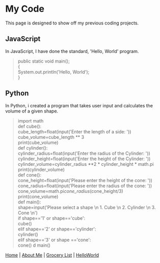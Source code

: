 # My Code
This page is designed to show off my previous coding projects.  
## JavaScript
In JavaScript, I have done the standard, 'Hello, World' program.
> public static void main();  
>{   
> System.out.println('Hello, World');  
>}   
## Python
In Python, i created a program that takes user input and calculates the volume of a given shape.

> import math   
>  def cube():  
>    cube_length=float(input('Enter the length of a side: '))  
>    cube_volume=cube_length ** 3  
>    print(cube_volume)  
>  def cylinder():  
>    cylinder_radius=float(input('Enter the radius of the Cylinder: '))  
>    cylinder_height=float(input('Enter the height of the Cylinder: '))  
>    cylinder_volume=cylinder_radius **2 * cylinder_height * math.pi  
>    print(cylinder_volume)  
>  def cone():  
>    cone_height=float(input('Please enter the height of the cone: '))  
>    cone_radius=float(input('Please enter the radius of the cone: '))  
>    cone_volume=math.pi*cone_radius*(cone_height/3)  
>    print(cone_volume)  
>  def main():  
>     shape=input('Please select a shape \n 1. Cube \n 2. Cylinder \n 3. Cone \n')  
>    if shape=='1' or shape=='cube':  
>         cube()  
>    elif shape=='2' or shape=='cylinder':  
>        cylinder()  
>    elif shape=='3' or shape =='cone':  
>        cone()  d
> main()

[Home](https://github.com/EricMHanks/EricHanks-midterm/blob/main/README.md "HomePage") | [About Me](https://github.com/EricMHanks/aboutMe/blob/main/README.md "Biography") | [Grocery List](https://github.com/EricMHanks/myGroceryList/blob/main/README.md "List") | [HelloWorld](https://github.com/EricMHanks/hello-world/edit/main/README.md "GitHub HelloWorld")
